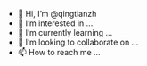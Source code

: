 - 👋 Hi, I’m @qingtianzh
- 👀 I’m interested in ...
- 🌱 I’m currently learning ...
- 💞️ I’m looking to collaborate on ...
- 📫 How to reach me ...

<!---
qingtianzh/qingtianzh is a ✨ special ✨ repository because its `README.md` (this file) appears on your GitHub profile.
You can click the Preview link to take a look at your changes.
--->
